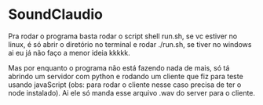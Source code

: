 # SoundClaudio

Pra rodar o programa basta rodar o script shell run.sh, se vc estiver no linux, é só abrir o diretório no terminal e rodar ./run.sh, se tiver no windows ai eu já não faço a menor ideia kkkkk.

Mas por enquanto o programa não está fazendo nada de mais, só tá abrindo um servidor com python e rodando um cliente que fiz para teste usando javaScript (obs: para rodar o cliente nesse caso
precisa de ter o node instalado). Ai ele só manda esse arquivo .wav do server para o cliente.
